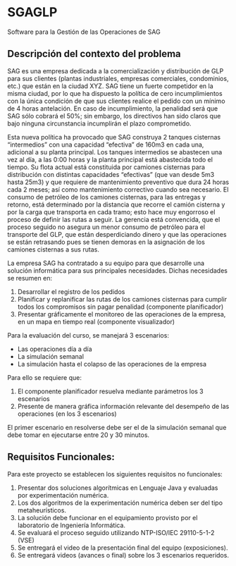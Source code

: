 # SGAGLP
Software para la Gestión de las Operaciones de SAG

## Descripción del contexto del problema
SAG es una empresa dedicada a la comercialización y distribución de GLP para sus clientes (plantas
industriales, empresas comerciales, condominios, etc.) que están en la ciudad XYZ. SAG tiene un fuerte
competidor en la misma ciudad, por lo que ha dispuesto la política de cero incumplimientos con la única
condición de que sus clientes realice el pedido con un mínimo de 4 horas antelación. En caso de
incumplimiento, la penalidad será que SAG sólo cobrará el 50%; sin embargo, los directivos han sido claros
que bajo ninguna circunstancia incumplirán el plazo comprometido. 

Esta nueva política ha provocado que SAG construya 2 tanques cisternas “intermedios” con una
capacidad “efectiva” de 160m3 en cada una, adicional a su planta principal. Los tanques intermedios se
abastecen una vez al día, a las 0:00 horas y la planta principal está abastecida todo el tiempo. Su flota actual
está constituida por camiones cisternas para distribución con distintas capacidades “efectivas” (que van
desde 5m3 hasta 25m3) y que requiere de mantenimiento preventivo que dura 24 horas cada 2 meses; así
como mantenimiento correctivo cuando sea necesario.
El consumo de petróleo de los camiones cisternas, para las entregas y retorno, está determinado por la
distancia que recorre el camión cisterna y por la carga que transporta en cada tramo; esto hace muy
engorroso el proceso de definir las rutas a seguir. La gerencia está convencida, que el proceso seguido no
asegura un menor consumo de petróleo para el transporte del GLP, que están desperdiciando dinero y que
las operaciones se están retrasando pues se tienen demoras en la asignación de los camiones cisternas a sus
rutas.

La empresa SAG ha contratado a su equipo para que desarrolle una solución informática para sus
principales necesidades. Dichas necesidades se resumen en: 
1. Desarrollar el registro de los pedidos
2. Planificar y replanificar las rutas de los camiones cisternas para cumplir todos los compromisos sin pagar penalidad (componente planificador)
3. Presentar gráficamente el monitoreo de las operaciones de la empresa, en un mapa en tiempo real (componente visualizador)

Para la evaluación del curso, se manejará 3 escenarios:
- Las operaciones día a día
- La simulación semanal
- La simulación hasta el colapso de las operaciones de la empresa

Para ello se requiere que:

1. El componente planificador resuelva mediante parámetros los 3 escenarios
1. Presente de manera gráfica información relevante del desempeño de las operaciones (en los 3 escenarios)

El primer escenario en resolverse debe ser el de la simulación semanal que debe tomar en ejecutarse entre 20 y 30 minutos.

## Requisitos Funcionales:
Para este proyecto se establecen los siguientes requisitos no funcionales:
1. Presentar dos soluciones algorítmicas en Lenguaje Java y evaluadas por experimentación numérica.
2. Los dos algoritmos de la experimentación numérica deben ser del tipo metaheurísticos.
3. La solución debe funcionar en el equipamiento provisto por el laboratorio de Ingeniería Informática.
4. Se evaluará el proceso seguido utilizando NTP-ISO/IEC 29110-5-1-2 (VSE)
5. Se entregará el video de la presentación final del equipo (exposiciones).
6. Se entregará videos (avances o final) sobre los 3 escenarios requeridos.
   